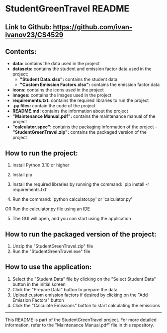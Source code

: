 # StudentGreenTravel README

## Link to Github: https://github.com/ivan-ivanov23/CS4529

## Contents:

- **data:** contains the data used in the project
- **datasets:** contains the student and emission factor data used in the project:
    - **"Student Data.xlsx":** contains the student data
    - **"Custom Emission Factors.xlsx":** contains the emission factor data
- **icons:** contains the icons used in the project
- **images:** contains the images used in the project
- **requirements.txt:** contains the required libraries to run the project
- **.py files:** contain the code of the project
- **README.md:** contains the information about the project
- **"Maintenance Manual.pdf":** contains the maintenance manual of the project
- **"calculator.spec":** contains the packaging information of the project
-**"StudentGreenTravel.zip":** contains the packaged version of the project

## How to run the project:
1. Install Python 3.10 or higher

2. Install pip

3. Install the required libraries by running the command:
'pip install -r requirements.txt'

4. Run the command: 
'python calculator.py'
or
'calculator.py'

OR
Run the calculator.py file using an IDE

5. The GUI will open, and you can start using the application

## How to run the packaged version of the project:
1. Unzip the "StudentGreenTravel.zip" file
2. Run the "StudentGreenTravel.exe" file

## How to use the application:

1. Select the "Student Data" file by clicking on the "Select Student Data" button in the initial screen
2. Click the "Prepare Data" button to prepare the data
3. Upload custom emission factors if desired by clicking on the "Add Emission Factors" button
4. Click the "Calculate Emissions" button to start calculating the emissions

---
This README is part of the StudentGreenTravel project. For more detailed information, refer to the "Maintenance Manual.pdf" file in this repository.
